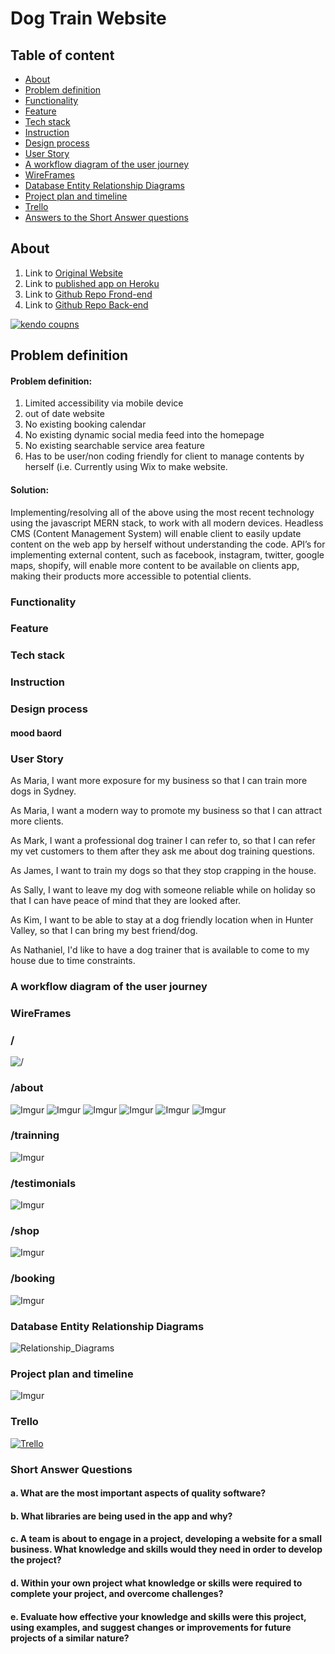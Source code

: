 # Dog Train Website
## Table of content
* [About](#about)
* [Problem definition](#problem-definition)
* [Functionality](#functionality)
* [Feature](#feature)
* [Tech stack](#tech-stack)
* [Instruction](#instruction)
* [Design process](#design-process)
* [User Story](#user-story)
* [A workflow diagram of the user journey](#a-workflow-diagram-of-the-user-journey)
* [WireFrames](#wireframes)
* [Database Entity Relationship Diagrams](#database-entity-relationship-diagrams)
* [Project plan and timeline](#project-plan-and-timeline)
* [Trello](#trello)
* [Answers to the Short Answer questions](#short-answer-questions)



## About
1. Link to [Original Website](https://www.muttswithmanners.com.au/)
2. Link to [published app on Heroku](https://kendodeal.herokuapp.com/)
3. Link to [Github Repo Frond-end](https://github.com/keshibat/dogtrain_react)
3. Link to [Github Repo Back-end]()

[![kendo coupns](https://i.imgur.com/xia7mKr.png)](https://kendodeal.herokuapp.com/)



## Problem definition

#### Problem definition:

1. Limited accessibility via mobile device
2. out of date website
3. No existing booking calendar
4. No existing dynamic social media feed into the homepage
5. No existing searchable service area feature
6. Has to be user/non coding friendly for client to manage contents by herself (i.e. Currently using Wix to make website.

#### Solution:
Implementing/resolving all of the above using the most recent technology using the javascript MERN stack, to work with all modern devices. Headless CMS (Content Management System) will enable client to easily update content on the web app by herself without understanding the code. API’s for implementing external content, such as facebook, instagram, twitter, google maps, shopify, will enable more content to be available on clients app, making their products more accessible to potential clients.


### Functionality




### Feature



### Tech stack


### Instruction


### Design process


#### mood baord



### User Story

As Maria, I want more exposure for my business so that I can train more dogs in Sydney.

As Maria, I want a modern way to promote my business so that I can attract more clients.

As Mark, I want a professional dog trainer I can refer to, so that I can refer my vet customers to them after they ask me about dog training questions.

As James, I want to train my dogs so that they stop crapping in the house.

As Sally, I want to leave my dog with someone reliable while on holiday so that I can have peace of mind that they are looked after.

As Kim, I want to be able to stay at a dog friendly location when in Hunter Valley, so that I can bring my best friend/dog.

As Nathaniel, I'd like to have a dog trainer that is available to come to my house due to time constraints.

### A workflow diagram of the user journey



### WireFrames

### /
![/](https://i.imgur.com/RCKyIZv.png)


### /about
![Imgur](https://i.imgur.com/7UG6Ouf.png)
![Imgur](https://i.imgur.com/wZsN9fG.png)
![Imgur](https://i.imgur.com/MLUxsQu.png)
![Imgur](https://i.imgur.com/0XmiS0Z.png)
![Imgur](https://i.imgur.com/9yjIXos.png)
![Imgur](https://i.imgur.com/qxYgpp3.png)


### /trainning
![Imgur](https://i.imgur.com/QjHZyS9.png)


### /testimonials
![Imgur](https://i.imgur.com/xKhnh11.png)

### /shop
![Imgur](https://i.imgur.com/vU8d814.png)


### /booking
![Imgur](https://i.imgur.com/v5qs4As.png)


### Database Entity Relationship Diagrams

![Relationship_Diagrams](https://i.imgur.com/Zwy1ONQ.jpg)


### Project plan and timeline

![Imgur](https://i.imgur.com/dtQBljS.png)

### Trello
[![Trello](https://i.imgur.com/ulDKE97.png)](https://trello.com/b/njBkUzsO/kenjonajo)


### Short Answer Questions

#### a. What are the most important aspects of quality software?





#### b. What libraries are being used in the app and why?




#### c. A team is about to engage in a project, developing a website for a small business. What knowledge and skills would they need in order to develop the project?




#### d. Within your own project what knowledge or skills were required to complete your project, and overcome challenges?




#### e. Evaluate how effective your knowledge and skills were this project, using examples, and suggest changes or improvements for future projects of a similar nature?


[Rails]: <https://github.com/joemccann/dillinger>
[Github]: <https://github.com/>
[Trello]: <https://trello.com/>
